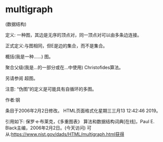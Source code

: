 # multigraph


(数据结构)



定义:
一种图，其边是无序的顶点对，同一顶点对可以由多条边连接。



正式定义:与图相同，但E是边的集合，而不是集合。



概括(我是一种……)
图。



聚合父级(我是…的一部分或在…中使用)
Christofides算法。



另请参阅
超图。



注意:
“伪图”的定义是可能具有自循环的多图。


作者:钢







条目于2006年2月2日修改。
HTML页面格式化星期三三月13 12:42:46 2019。



引用如下:
保罗·e·布莱克，《多重图表》
算法和数据结构词典[在线]，Paul E. Black主编，2006年2月2日。(今天访问)
可从:https://www.nist.gov/dads/HTML/multigraph.html获得
